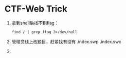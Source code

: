 # CTF-Web Trick

1. 拿到shell后找不到flag：

   ```text
   find / | grep flag 2>/dev/null
   ```

2. 管理员线上改题目，赶紧找有没有 .index.swp .index.swo
3. 
